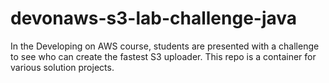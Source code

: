 devonaws-s3-lab-challenge-java
==============================

In the Developing on AWS course, students are presented with a challenge to see who can create the fastest S3 uploader. This repo is a container for various solution projects. 
